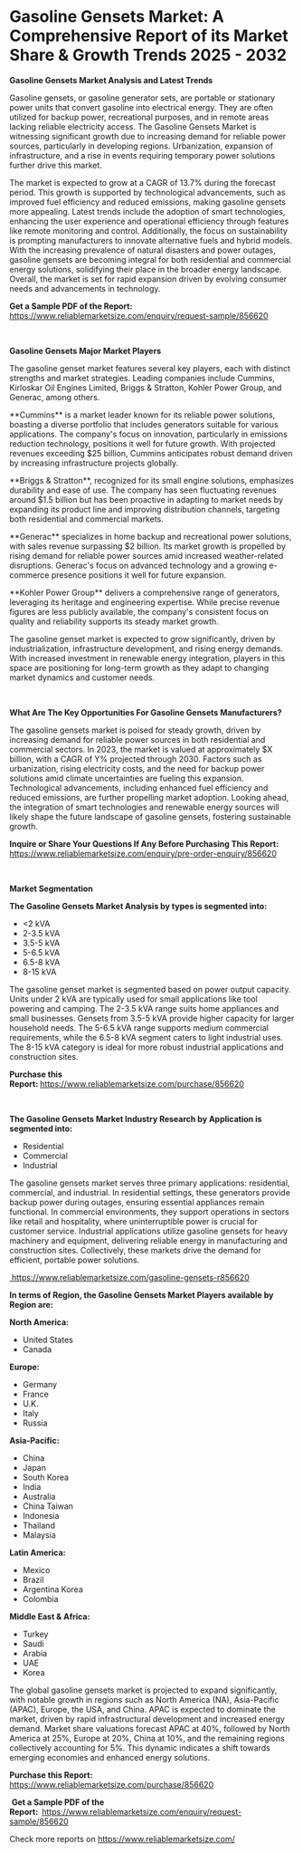 <p><h1>Gasoline Gensets Market: A Comprehensive Report of its Market Share & Growth Trends 2025 - 2032</h1></p><p><strong>Gasoline Gensets Market Analysis and Latest Trends</strong></p>
<p><p>Gasoline gensets, or gasoline generator sets, are portable or stationary power units that convert gasoline into electrical energy. They are often utilized for backup power, recreational purposes, and in remote areas lacking reliable electricity access. The Gasoline Gensets Market is witnessing significant growth due to increasing demand for reliable power sources, particularly in developing regions. Urbanization, expansion of infrastructure, and a rise in events requiring temporary power solutions further drive this market.</p><p>The market is expected to grow at a CAGR of 13.7% during the forecast period. This growth is supported by technological advancements, such as improved fuel efficiency and reduced emissions, making gasoline gensets more appealing. Latest trends include the adoption of smart technologies, enhancing the user experience and operational efficiency through features like remote monitoring and control. Additionally, the focus on sustainability is prompting manufacturers to innovate alternative fuels and hybrid models. With the increasing prevalence of natural disasters and power outages, gasoline gensets are becoming integral for both residential and commercial energy solutions, solidifying their place in the broader energy landscape. Overall, the market is set for rapid expansion driven by evolving consumer needs and advancements in technology.</p></p>
<p><strong>Get a Sample PDF of the Report:&nbsp;</strong> <a href="https://www.reliablemarketsize.com/enquiry/request-sample/856620?utm_campaign=2295&utm_medium=2&utm_source=Github&utm_content=ia&utm_term=17022025&utm_id=gasoline-gensets">https://www.reliablemarketsize.com/enquiry/request-sample/856620</a></p>
<p>&nbsp;</p>
<p><strong>Gasoline Gensets Major Market Players</strong></p>
<p><p>The gasoline genset market features several key players, each with distinct strengths and market strategies. Leading companies include Cummins, Kirloskar Oil Engines Limited, Briggs & Stratton, Kohler Power Group, and Generac, among others.</p><p>**Cummins** is a market leader known for its reliable power solutions, boasting a diverse portfolio that includes generators suitable for various applications. The company's focus on innovation, particularly in emissions reduction technology, positions it well for future growth. With projected revenues exceeding $25 billion, Cummins anticipates robust demand driven by increasing infrastructure projects globally.</p><p>**Briggs & Stratton**, recognized for its small engine solutions, emphasizes durability and ease of use. The company has seen fluctuating revenues around $1.5 billion but has been proactive in adapting to market needs by expanding its product line and improving distribution channels, targeting both residential and commercial markets.</p><p>**Generac** specializes in home backup and recreational power solutions, with sales revenue surpassing $2 billion. Its market growth is propelled by rising demand for reliable power sources amid increased weather-related disruptions. Generac's focus on advanced technology and a growing e-commerce presence positions it well for future expansion.</p><p>**Kohler Power Group** delivers a comprehensive range of generators, leveraging its heritage and engineering expertise. While precise revenue figures are less publicly available, the company's consistent focus on quality and reliability supports its steady market growth.</p><p>The gasoline genset market is expected to grow significantly, driven by industrialization, infrastructure development, and rising energy demands. With increased investment in renewable energy integration, players in this space are positioning for long-term growth as they adapt to changing market dynamics and customer needs.</p></p>
<p>&nbsp;</p>
<p><strong>What Are The Key Opportunities For Gasoline Gensets Manufacturers?</strong></p>
<p><p>The gasoline gensets market is poised for steady growth, driven by increasing demand for reliable power sources in both residential and commercial sectors. In 2023, the market is valued at approximately $X billion, with a CAGR of Y% projected through 2030. Factors such as urbanization, rising electricity costs, and the need for backup power solutions amid climate uncertainties are fueling this expansion. Technological advancements, including enhanced fuel efficiency and reduced emissions, are further propelling market adoption. Looking ahead, the integration of smart technologies and renewable energy sources will likely shape the future landscape of gasoline gensets, fostering sustainable growth.</p></p>
<p><strong>Inquire or Share Your Questions If Any Before Purchasing This Report:</strong> <a href="https://www.reliablemarketsize.com/enquiry/pre-order-enquiry/856620?utm_campaign=2295&utm_medium=2&utm_source=Github&utm_content=ia&utm_term=17022025&utm_id=gasoline-gensets">https://www.reliablemarketsize.com/enquiry/pre-order-enquiry/856620</a></p>
<p>&nbsp;</p>
<p><strong>Market Segmentation</strong></p>
<p><strong>The Gasoline Gensets Market Analysis by types is segmented into:</strong></p>
<p><ul><li><2 kVA</li><li>2-3.5 kVA</li><li>3.5-5 kVA</li><li>5-6.5 kVA</li><li>6.5-8 kVA</li><li>8-15 kVA</li></ul></p>
<p><p>The gasoline genset market is segmented based on power output capacity. Units under 2 kVA are typically used for small applications like tool powering and camping. The 2-3.5 kVA range suits home appliances and small businesses. Gensets from 3.5-5 kVA provide higher capacity for larger household needs. The 5-6.5 kVA range supports medium commercial requirements, while the 6.5-8 kVA segment caters to light industrial uses. The 8-15 kVA category is ideal for more robust industrial applications and construction sites.</p></p>
<p><strong>Purchase this Report:&nbsp;</strong><a href="https://www.reliablemarketsize.com/purchase/856620?utm_campaign=2295&utm_medium=2&utm_source=Github&utm_content=ia&utm_term=17022025&utm_id=gasoline-gensets">https://www.reliablemarketsize.com/purchase/856620</a></p>
<p>&nbsp;</p>
<p><strong>The Gasoline Gensets Market Industry Research by Application is segmented into:</strong></p>
<p><ul><li>Residential</li><li>Commercial</li><li>Industrial</li></ul></p>
<p><p>The gasoline gensets market serves three primary applications: residential, commercial, and industrial. In residential settings, these generators provide backup power during outages, ensuring essential appliances remain functional. In commercial environments, they support operations in sectors like retail and hospitality, where uninterruptible power is crucial for customer service. Industrial applications utilize gasoline gensets for heavy machinery and equipment, delivering reliable energy in manufacturing and construction sites. Collectively, these markets drive the demand for efficient, portable power solutions.</p></p>
<p><a href="https://www.reliablemarketsize.com/gasoline-gensets-r856620?utm_campaign=2295&utm_medium=2&utm_source=Github&utm_content=ia&utm_term=17022025&utm_id=gasoline-gensets">&nbsp;https://www.reliablemarketsize.com/gasoline-gensets-r856620</a></p>
<p><strong>In terms of Region, the Gasoline Gensets Market Players available by Region are:</strong></p>
<p>
    <p> <strong> North America: </strong>
        <ul>
            <li>United States</li>
            <li>Canada</li>
        </ul>
        </p> 
    <p> <strong> Europe: </strong>
        <ul>
            <li>Germany</li>
            <li>France</li>
            <li>U.K.</li>
            <li>Italy</li>
            <li>Russia</li>
        </ul>
        </p> 
    <p> <strong> Asia-Pacific: </strong>
        <ul>
            <li>China</li>
            <li>Japan</li>
            <li>South Korea</li>
            <li>India</li>
            <li>Australia</li>
            <li>China Taiwan</li>
            <li>Indonesia</li>
            <li>Thailand</li>
            <li>Malaysia</li>
        </ul>
        </p> 
    <p> <strong> Latin America: </strong>
        <ul>
            <li>Mexico</li>
            <li>Brazil</li>
            <li>Argentina Korea</li>
            <li>Colombia</li>
        </ul>
        </p> 
    <p> <strong> Middle East & Africa: </strong>
        <ul>
            <li>Turkey</li>
            <li>Saudi</li>
            <li>Arabia</li>
            <li>UAE</li>
            <li>Korea</li>
        </ul>
    </p>
    </p>
<p><p>The global gasoline gensets market is projected to expand significantly, with notable growth in regions such as North America (NA), Asia-Pacific (APAC), Europe, the USA, and China. APAC is expected to dominate the market, driven by rapid infrastructural development and increased energy demand. Market share valuations forecast APAC at 40%, followed by North America at 25%, Europe at 20%, China at 10%, and the remaining regions collectively accounting for 5%. This dynamic indicates a shift towards emerging economies and enhanced energy solutions.</p></p>
<p><strong>Purchase this Report: </strong><a href="https://www.reliablemarketsize.com/purchase/856620?utm_campaign=2295&utm_medium=2&utm_source=Github&utm_content=ia&utm_term=17022025&utm_id=gasoline-gensets">https://www.reliablemarketsize.com/purchase/856620</a></p>
<p>&nbsp;<strong>Get a Sample PDF of the Report:&nbsp;&nbsp;</strong><a href="https://www.reliablemarketsize.com/enquiry/request-sample/856620?utm_campaign=2295&utm_medium=2&utm_source=Github&utm_content=ia&utm_term=17022025&utm_id=gasoline-gensets">https://www.reliablemarketsize.com/enquiry/request-sample/856620</a></p>
<p><strong></strong></p>
<p>Check more reports on <a href="https://www.reliablemarketsize.com/?utm_campaign=2295&utm_medium=2&utm_source=Github&utm_content=ia&utm_term=17022025&utm_id=gasoline-gensets">https://www.reliablemarketsize.com/</a></p>